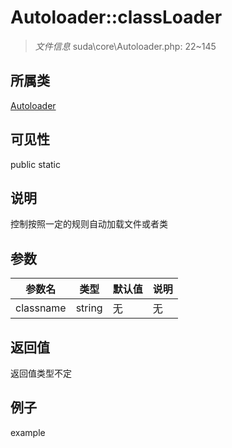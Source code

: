 # Autoloader::classLoader

> *文件信息* suda\core\Autoloader.php: 22~145
## 所属类 

[Autoloader](../Autoloader.md)

## 可见性

  public  static
## 说明

控制按照一定的规则自动加载文件或者类

## 参数

| 参数名 | 类型 | 默认值 | 说明 |
|--------|-----|-------|-------|
| classname |  string | 无 | 无 |

## 返回值
返回值类型不定

## 例子

example